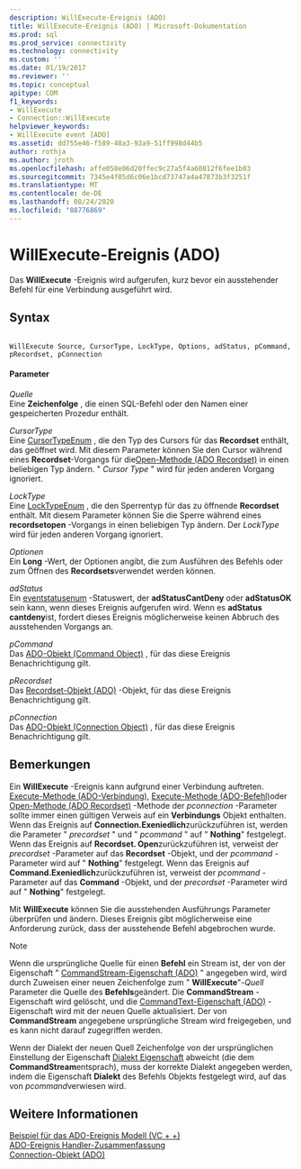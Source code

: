 ```yaml
---
description: WillExecute-Ereignis (ADO)
title: WillExecute-Ereignis (ADO) | Microsoft-Dokumentation
ms.prod: sql
ms.prod_service: connectivity
ms.technology: connectivity
ms.custom: ''
ms.date: 01/19/2017
ms.reviewer: ''
ms.topic: conceptual
apitype: COM
f1_keywords:
- WillExecute
- Connection::WillExecute
helpviewer_keywords:
- WillExecute event [ADO]
ms.assetid: dd755e46-f589-48a3-93a9-51ff998d44b5
author: rothja
ms.author: jroth
ms.openlocfilehash: affe058e06d20ffec9c27a5f4a60812f6fee1b03
ms.sourcegitcommit: 7345e4f05d6c06e1bcd73747a4a47873b3f3251f
ms.translationtype: MT
ms.contentlocale: de-DE
ms.lasthandoff: 08/24/2020
ms.locfileid: "88776869"
---
```

# <a name="willexecute-event-ado"></a>WillExecute-Ereignis (ADO)
Das **WillExecute** -Ereignis wird aufgerufen, kurz bevor ein ausstehender Befehl für eine Verbindung ausgeführt wird.  
  
## <a name="syntax"></a>Syntax  
  
```  
  
WillExecute Source, CursorType, LockType, Options, adStatus, pCommand, pRecordset, pConnection  
```  
  
#### <a name="parameters"></a>Parameter  
 *Quelle*  
 Eine **Zeichenfolge** , die einen SQL-Befehl oder den Namen einer gespeicherten Prozedur enthält.  
  
 *CursorType*  
 Eine [CursorTypeEnum](./cursortypeenum.md) , die den Typ des Cursors für das **Recordset** enthält, das geöffnet wird. Mit diesem Parameter können Sie den Cursor während eines **Recordset**-Vorgangs für die[Open-Methode (ADO Recordset)](./open-method-ado-recordset.md) in einen beliebigen Typ ändern. " *Cursor Type* " wird für jeden anderen Vorgang ignoriert.  
  
 *LockType*  
 Eine [LockTypeEnum](./locktypeenum.md) , die den Sperrentyp für das zu öffnende **Recordset** enthält. Mit diesem Parameter können Sie die Sperre während eines **recordsetopen** -Vorgangs in einen beliebigen Typ ändern. Der *LockType* wird für jeden anderen Vorgang ignoriert.  
  
 *Optionen*  
 Ein **Long** -Wert, der Optionen angibt, die zum Ausführen des Befehls oder zum Öffnen des **Recordsets**verwendet werden können.  
  
 *adStatus*  
 Ein [eventstatusenum](./eventstatusenum.md) -Statuswert, der **adStatusCantDeny** oder **adStatusOK** sein kann, wenn dieses Ereignis aufgerufen wird. Wenn es **adStatus cantdeny**ist, fordert dieses Ereignis möglicherweise keinen Abbruch des ausstehenden Vorgangs an.  
  
 *pCommand*  
 Das [ADO-Objekt (Command Object)](./command-object-ado.md) , für das diese Ereignis Benachrichtigung gilt.  
  
 *pRecordset*  
 Das [Recordset-Objekt (ADO)](./recordset-object-ado.md) -Objekt, für das diese Ereignis Benachrichtigung gilt.  
  
 *pConnection*  
 Das [ADO-Objekt (Connection Object)](./connection-object-ado.md) , für das diese Ereignis Benachrichtigung gilt.  
  
## <a name="remarks"></a>Bemerkungen  
 Ein **WillExecute** -Ereignis kann aufgrund einer Verbindung auftreten.  [Execute-Methode (ADO-Verbindung)](./execute-method-ado-connection.md), [Execute-Methode (ADO-Befehl)](./execute-method-ado-command.md)oder [Open-Methode (ADO Recordset)](./open-method-ado-recordset.md) -Methode der *pconnection* -Parameter sollte immer einen gültigen Verweis auf ein **Verbindungs** Objekt enthalten. Wenn das Ereignis auf **Connection.Exeniedlich**zurückzuführen ist, werden die Parameter " *precordset* " und " *pcommand* " auf " **Nothing**" festgelegt. Wenn das Ereignis auf **Recordset. Open**zurückzuführen ist, verweist der *precordset* -Parameter auf das **Recordset** -Objekt, und der *pcommand* -Parameter wird auf " **Nothing**" festgelegt. Wenn das Ereignis auf **Command.Exeniedlich**zurückzuführen ist, verweist der *pcommand* -Parameter auf das **Command** -Objekt, und der *precordset* -Parameter wird auf " **Nothing**" festgelegt.  
  
 Mit **WillExecute** können Sie die ausstehenden Ausführungs Parameter überprüfen und ändern. Dieses Ereignis gibt möglicherweise eine Anforderung zurück, dass der ausstehende Befehl abgebrochen wurde.  
  
> [!NOTE]
>  Wenn die ursprüngliche Quelle für einen **Befehl** ein Stream ist, der von der Eigenschaft " [CommandStream-Eigenschaft (ADO)](./commandstream-property-ado.md) " angegeben wird, wird durch Zuweisen einer neuen Zeichenfolge zum " **WillExecute**"-_Quell_ Parameter die Quelle des **Befehls**geändert. Die **CommandStream** -Eigenschaft wird gelöscht, und die [CommandText-Eigenschaft (ADO)](./commandtext-property-ado.md) -Eigenschaft wird mit der neuen Quelle aktualisiert. Der von **CommandStream** angegebene ursprüngliche Stream wird freigegeben, und es kann nicht darauf zugegriffen werden.  
  
 Wenn der Dialekt der neuen Quell Zeichenfolge von der ursprünglichen Einstellung der Eigenschaft [Dialekt Eigenschaft](./dialect-property.md) abweicht (die dem **CommandStream**entsprach), muss der korrekte Dialekt angegeben werden, indem die Eigenschaft **Dialekt** des Befehls Objekts festgelegt wird, auf das von *pcommand*verwiesen wird.  
  
## <a name="see-also"></a>Weitere Informationen  
 [Beispiel für das ADO-Ereignis Modell (VC + +)](./ado-events-model-example-vc.md)   
 [ADO-Ereignis Handler-Zusammenfassung](../../guide/data/ado-event-handler-summary.md)   
 [Connection-Objekt (ADO)](./connection-object-ado.md)